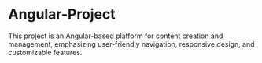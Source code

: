 # Angular-Project
This project is an Angular-based platform for content creation and management, emphasizing user-friendly navigation, responsive design, and customizable features.